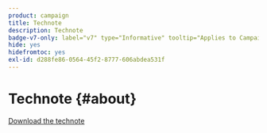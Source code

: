 ```yaml
---
product: campaign
title: Technote
description: Technote
badge-v7-only: label="v7" type="Informative" tooltip="Applies to Campaign Classic v7 only"
hide: yes
hidefromtoc: yes
exl-id: d288fe86-0564-45f2-8777-606abdea531f
---
```

# Technote {#about}



[Download the technote](guidelines.pdf)
